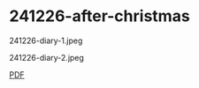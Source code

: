 # 241226-after-christmas

241226-diary-1.jpeg

241226-diary-2.jpeg

[PDF](/blog/2024/241226-after-christmas/241226-diary.pdf)